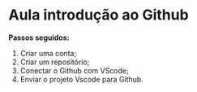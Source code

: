 # Aula introdução ao Github

**Passos seguidos:**
1. Criar uma conta;
2. Criar um repositório;
3. Conectar o Github com VScode;
4. Enviar o projeto Vscode para Github.
